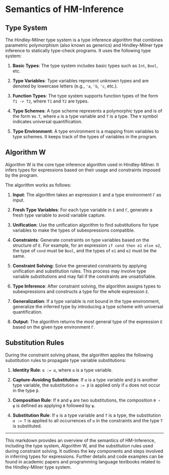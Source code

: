 # Semantics of HM-Inference

## Type System

The Hindley-Milner type system is a type inference algorithm that combines parametric polymorphism (also known as generics) and Hindley-Milner type inference to statically type-check programs. It uses the following type system:

1. **Basic Types**: The type system includes basic types such as `Int`, `Bool`, etc.

2. **Type Variables**: Type variables represent unknown types and are denoted by lowercase letters (e.g., `'a`, `'b`, `'c`, etc.).

3. **Function Types**: The type system supports function types of the form `T1 -> T2`, where `T1` and `T2` are types.

4. **Type Schemes**: A type scheme represents a polymorphic type and is of the form `∀α.T`, where `α` is a type variable and `T` is a type. The `∀` symbol indicates universal quantification.

5. **Type Environment**: A type environment is a mapping from variables to type schemes. It keeps track of the types of variables in the program.

## Algorithm W

Algorithm W is the core type inference algorithm used in Hindley-Milner. It infers types for expressions based on their usage and constraints imposed by the program.

The algorithm works as follows:

1. **Input**: The algorithm takes an expression `E` and a type environment `Γ` as input.

2. **Fresh Type Variables**: For each type variable in `E` and `Γ`, generate a fresh type variable to avoid variable capture.

3. **Unification**: Use the unification algorithm to find substitutions for type variables to make the types of subexpressions compatible.

4. **Constraints**: Generate constraints on type variables based on the structure of `E`. For example, for an expression `if cond then e1 else e2`, the type of `cond` must be `Bool`, and the types of `e1` and `e2` must be the same.

5. **Constraint Solving**: Solve the generated constraints by applying unification and substitution rules. This process may involve type variable substitutions and may fail if the constraints are unsatisfiable.

6. **Type Inference**: After constraint solving, the algorithm assigns types to subexpressions and constructs a type for the whole expression `E`.

7. **Generalization**: If a type variable is not bound in the type environment, generalize the inferred type by introducing a type scheme with universal quantification.

8. **Output**: The algorithm returns the most general type of the expression `E` based on the given type environment `Γ`.

## Substitution Rules

During the constraint solving phase, the algorithm applies the following substitution rules to propagate type variable substitutions:

1. **Identity Rule**: `α := α`, where `α` is a type variable.

2. **Capture-Avoiding Substitution**: If `α` is a type variable and `β` is another type variable, the substitution `α := β` is applied only if `α` does not occur in the type `β`.

3. **Composition Rule**: If `θ` and `ψ` are two substitutions, the composition `θ ∘ ψ` is defined as applying `θ` followed by `ψ`.

4. **Substitution Rule**: If `α` is a type variable and `T` is a type, the substitution `α := T` is applied to all occurrences of `α` in the constraints and the type `T` is substituted.

---

This markdown provides an overview of the semantics of HM-Inference, including the type system, Algorithm W, and the substitution rules used during constraint solving. It outlines the key components and steps involved in inferring types for expressions. Further details and code examples can be found in academic papers and programming language textbooks related to the Hindley-Milner type system.
